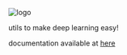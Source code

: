![logo](assets/imgs/logo.png)

utils to make deep learning easy!



documentation available at [here](https://easydl.readthedocs.io/en/latest/#)